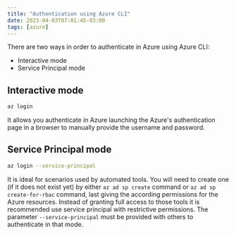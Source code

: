 ```yaml
---
title: "Authentication using Azure CLI"
date: 2023-04-03T07:01:45-03:00
tags: [azure]
---
```


There are two ways in order to authenticate in Azure using Azure CLI:

- Interactive mode
- Service Principal mode

## Interactive mode

```sh
az login
```

It allows you authenticate in Azure launching the Azure's authentication page in a browser to manually provide the username and password.

## Service Principal mode

```sh
az login --service-principal
```

It is ideal for scenarios used by automated tools. You will need to create one (if it does not exist yet) by either `az ad sp create` command or `az ad sp create-for-rbac` command, last giving the according permissions for the Azure resources.
Instead of granting full access to those tools it is recommended use service principal with restrictive permissions.
The parameter `--service-principal` must be provided with others to authenticate in that mode.